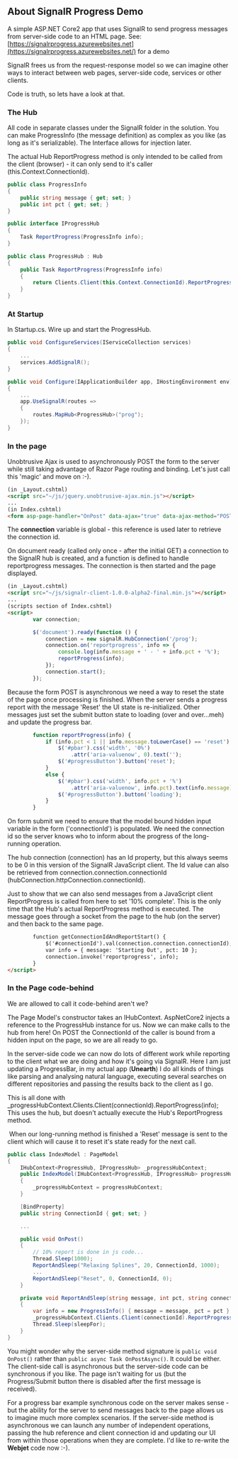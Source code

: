 ## About SignalR Progress Demo

A simple ASP.NET Core2 app that uses SignalR to send progress messages from server-side code to an HTML page. See: [https://signalrprogress.azurewebsites.net](https://signalrprogress.azurewebsites.net/) for a demo           

SignalR frees us from the request-response model so we can imagine other ways to interact between web pages, server-side code, services or other clients.             

Code is truth, so lets have a look at that.             

### The Hub

All code in separate classes under the SignalR folder in the solution. You can make ProgressInfo (the message definition) as complex as you like (as long as it's serializable). The Interface allows for injection later.             

The actual Hub ReportProgress method is only intended to be called from the client (browser) - it can only send to it's caller (this.Context.ConnectionId).             

```c#
public class ProgressInfo
{
    public string message { get; set; }
    public int pct { get; set; }
}

public interface IProgressHub
{
    Task ReportProgress(ProgressInfo info);
}

public class ProgressHub : Hub
{
    public Task ReportProgress(ProgressInfo info)
    {
        return Clients.Client(this.Context.ConnectionId).ReportProgress(info);
    }
}
```

### At Startup

In Startup.cs. Wire up and start the ProgressHub.             

```c#
public void ConfigureServices(IServiceCollection services)
{
    ...
    services.AddSignalR();
}

public void Configure(IApplicationBuilder app, IHostingEnvironment env)
{
    ...
    app.UseSignalR(routes =>
    {
        routes.MapHub<ProgressHub>("prog");
    });
}
```

### In the page

Unobtrusive Ajax is used to asynchronously POST the form to the server while still taking advantage of Razor Page routing and binding. Let's just call this 'magic' and move on :-).             

```html
(in _Layout.cshtml)
<script src="~/js/jquery.unobtrusive-ajax.min.js"></script>
...
(in Index.cshtml)
<form asp-page-handler="OnPost" data-ajax="true" data-ajax-method="POST">
```

The **connection** variable is global - this reference is used later to retrieve the connection id.             

On document ready (called only once - after the initial GET) a connection to the SignalR hub is created, and a function is defined to handle  reportprogress messages. The connection is then started and the page displayed.             

```html
(in _Layout.cshtml)
<script src="~/js/signalr-client-1.0.0-alpha2-final.min.js"></script>
...
(scripts section of Index.cshtml)
<script>
        var connection;

        $('document').ready(function () {
            connection = new signalR.HubConnection('/prog');
            connection.on('reportprogress', info => {
                console.log(info.message + ' - ' + info.pct + '%');
                reportProgress(info);
            });
            connection.start();
        });
```

Because the form POST is asynchronous we need a way to reset the state of the page once processing is finished. When the server sends a progress report with the message 'Reset' the UI state is re-initialized. Other messages just set the submit button state to loading (over and over...meh) and update the progress bar.             

```javascript
        function reportProgress(info) {
            if (info.pct < 1 || info.message.toLowerCase() == 'reset') {
                $('#pbar').css('width', '0%')
                    .attr('aria-valuenow', 0).text('');
                $('#progressButton').button('reset');
            }
            else {
                $('#pbar').css('width', info.pct + '%')
                    .attr('aria-valuenow', info.pct).text(info.message);
                $('#progressButton').button('loading');
            }
        }
```

On form submit we need to ensure that the model bound hidden input variable in the form ('connectionId') is populated. We need the connection id so the server knows who to inform about the progress of the long-running operation.             

The hub connection (connection) has an Id property, but this always seems to be 0 in this version of the SignalR JavaScript client. The Id value can also be retrieved from connection.connection.connectionId (hubConnection.httpConnection.connectionId).             

Just to show that we can also send messages from a JavaScript client ReportProgress is called from here to set '10% complete'. This is the only time that the Hub's actual ReportProgress method is executed. The message goes through a socket from the page to the hub (on the server) and then back to the same page.             

```html
        function getConnectionIdAndReportStart() {
            $('#connectionId').val(connection.connection.connectionId);
            var info = { message: 'Starting Out', pct: 10 };
            connection.invoke('reportprogress', info);
        }
</script>
```

### In the Page code-behind

We are allowed to call it code-behind aren't we?             

The Page Model's constructor takes an IHubContext. AspNetCore2 injects a reference to the                ProgressHub instance for us. Now we can make calls to the hub from here! On POST the                ConnectionId of the caller is bound from a hidden input on the page, so we are all ready to go.             

In the server-side code we can now do lots of different work while reporting to the client what we are doing and how it's going via SignalR. Here I am just updating a ProgressBar, in my actual app (**Unearth**) I do all kinds of things like parsing and analysing natural language, executing several searches on different repositories and passing the results back to the client as I go.             

This is all done with _progressHubContext.Clients.Client(connectionId).ReportProgress(info); This uses the hub, but doesn't actually execute the Hub's ReportProgress method.             

​                When our long-running method is finished a 'Reset' message is sent to the client which will cause it to                reset it's state ready for the next call.             

```c#
public class IndexModel : PageModel
{
    IHubContext<ProgressHub, IProgressHub> _progressHubContext;
    public IndexModel(IHubContext<ProgressHub, IProgressHub> progressHubContext)
    {
        _progressHubContext = progressHubContext;
    }

    [BindProperty]
    public string ConnectionId { get; set; }

    ...

    public void OnPost()
    {
        // 10% report is done in js code...
        Thread.Sleep(1000);
        ReportAndSleep("Relaxing Splines", 20, ConnectionId, 1000);
        ...
        ReportAndSleep("Reset", 0, ConnectionId, 0);
    }

    private void ReportAndSleep(string message, int pct, string connectionId, int sleepFor)
    {
        var info = new ProgressInfo() { message = message, pct = pct };
        _progressHubContext.Clients.Client(connectionId).ReportProgress(info);
        Thread.Sleep(sleepFor);
    }
}
```

You might wonder why the server-side method signature is `public void OnPost()`  rather than `public async Task OnPostAsync()`. It could be  either. The client-side call is asynchronous but the server-side code can be synchronous if you like. The page isn't waiting for us (but the Progress/Submit button there is disabled after the first message is received).             

For a progress bar example synchronous code on the server makes sense - but the ability for the server to send messages back to the page allows us to imagine much more complex scenarios. If the server-side method is asynchronous we can launch any number of independent operations, passing the hub reference and client connection id and updating our UI from within those operations when they are complete. I'd like to re-write the **Webjet** code now :-).